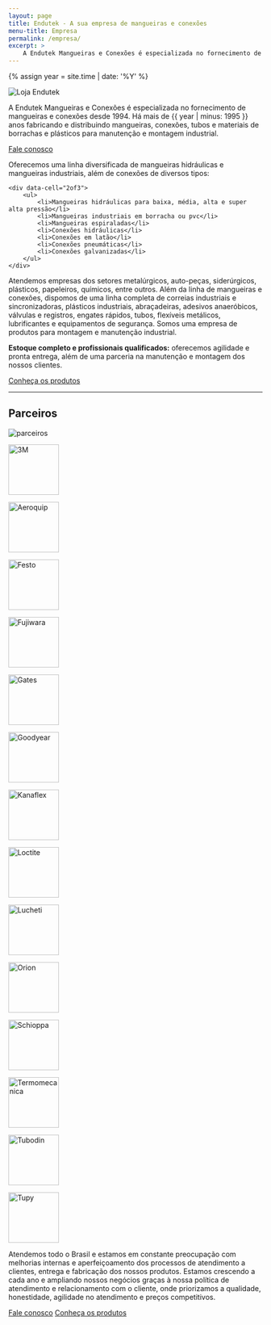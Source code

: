 ```yaml
---
layout: page
title: Endutek - A sua empresa de mangueiras e conexões
menu-title: Empresa
permalink: /empresa/
excerpt: >
    A Endutek Mangueiras e Conexões é especializada no fornecimento de mangueiras e conexões desde 1994. Oferecemos uma linha diversificada de mangueiras hidráulicas e mangueiras industriais, além de conexões de diversos tipos.
---
```


{% assign year = site.time | date: '%Y' %}

<div data-grid="center spacing">
    <div data-cell="1of3"><img src="{{ site.baseurl }}/img/empresa/empresa (2).jpg" alt="Loja Endutek"></div>
    <div data-cell="2of3">
        <p>A Endutek Mangueiras e Conexões é especializada no fornecimento de mangueiras e conexões desde 1994. Há mais de {{ year | minus: 1995 }} anos fabricando e distribuindo mangueiras, conexões, tubos e materiais de borrachas e plásticos para manutenção e montagem industrial.</p>
        <p><a href="#contato" data-cell="1of2" data-btn="round" onclick="ga('send', 'event', 'Contato', 'Abrir formulário', 'Empresa - início do texto');">Fale conosco</a></p>
    </div>
</div>

<div data-grid="center spacing" class="page-content wrapper container hero">
    <div data-cell="1of3">
        <p>Oferecemos uma linha diversificada de mangueiras hidráulicas e mangueiras industriais, além de conexões de diversos tipos:</p>
    </div>
    
    <div data-cell="2of3">
        <ul>
            <li>Mangueiras hidráulicas para baixa, média, alta e super alta pressão</li>
            <li>Mangueiras industriais em borracha ou pvc</li>
            <li>Mangueiras espiraladas</li>
            <li>Conexões hidráulicas</li>
            <li>Conexões em latão</li>
            <li>Conexões pneumáticas</li>
            <li>Conexões galvanizadas</li>
        </ul>
    </div>
</div>

<div data-grid="spacing">
    <div data-cell="1of2">
        <p>Atendemos empresas dos setores metalúrgicos, auto-peças, siderúrgicos, plásticos, papeleiros, químicos, entre outros. Além da linha de mangueiras e conexões, dispomos de uma linha completa de correias industriais e sincronizadoras, plásticos industriais, abraçadeiras, adesivos anaeróbicos, válvulas e registros, engates rápidos, tubos, flexíveis metálicos, lubrificantes e equipamentos de segurança. Somos uma empresa de produtos para montagem e manutenção industrial.</p>
    </div>
    <div data-cell="1of2">
        <p><strong>Estoque completo e profissionais qualificados:</strong> oferecemos agilidade e pronta entrega, além de uma parceria na manutenção e montagem dos nossos clientes.</p>
        <p><a href="/produtos/" data-cell="1of2" data-btn="round brand">Conheça os produtos</a></p>
    </div>
</div>

---

<div data-grid="center justify spacing">
    <div data-cell="">
        <h2>Parceiros</h2>
    </div>
    <div data-cell="shrink">
        <img src="{{ site.baseurl }}/img/logo-endutek.png" alt="parceiros">
    </div>
</div>

<div data-grid="center wrap" class="wrapper container hero white">
    <p data-cell="shrink"><img width="100" src="{{ site.baseurl }}/img/parceiros/3m.jpg" alt="3M"></p>
    <p data-cell="shrink"><img width="100" src="{{ site.baseurl }}/img/parceiros/aeroquip.jpg" alt="Aeroquip"></p>
    <p data-cell="shrink"><img width="100" src="{{ site.baseurl }}/img/parceiros/festo.jpg" alt="Festo"></p>
    <p data-cell="shrink"><img width="100" src="{{ site.baseurl }}/img/parceiros/fujiwara.jpg" alt="Fujiwara"></p>
    <p data-cell="shrink"><img width="100" src="{{ site.baseurl }}/img/parceiros/gates.jpg" alt="Gates"></p>
    <p data-cell="shrink"><img width="100" src="{{ site.baseurl }}/img/parceiros/goodyear.jpg" alt="Goodyear"></p>
    <p data-cell="shrink"><img width="100" src="{{ site.baseurl }}/img/parceiros/kanaflex.jpg" alt="Kanaflex"></p>
    <p data-cell="shrink"><img width="100" src="{{ site.baseurl }}/img/parceiros/loctite.jpg" alt="Loctite"></p>
    <p data-cell="shrink"><img width="100" src="{{ site.baseurl }}/img/parceiros/lucheti.jpg" alt="Lucheti"></p>
    <p data-cell="shrink"><img width="100" src="{{ site.baseurl }}/img/parceiros/orion.jpg" alt="Orion"></p>
    <p data-cell="shrink"><img width="100" src="{{ site.baseurl }}/img/parceiros/schioppa.jpg" alt="Schioppa"></p>
    <p data-cell="shrink"><img width="100" src="{{ site.baseurl }}/img/parceiros/termomecanica.jpg" alt="Termomecanica"></p>
    <p data-cell="shrink"><img width="100" src="{{ site.baseurl }}/img/parceiros/tubodin.jpg" alt="Tubodin"></p>
    <p data-cell="shrink"><img width="100" src="{{ site.baseurl }}/img/parceiros/tupy.jpg" alt="Tupy"></p>
</div>

Atendemos todo o Brasil e estamos em constante preocupação com melhorias internas e aperfeiçoamento dos processos de atendimento a clientes, entrega e fabricação dos nossos produtos. Estamos crescendo a cada ano e ampliando nossos negócios graças à nossa política de atendimento e relacionamento com o cliente, onde priorizamos a qualidade, honestidade, agilidade no atendimento e preços competitivos.

<div data-grid="spacing" class="page-content">
    <a href="#contato" data-cell="1of2" data-btn="round" onclick="ga('send', 'event', 'Contato', 'Abrir formulário', 'Empresa - fim do texto');">Fale conosco</a>
    <a href="/produtos/" data-cell="1of2" data-btn="round brand">Conheça os produtos</a>
</div>
